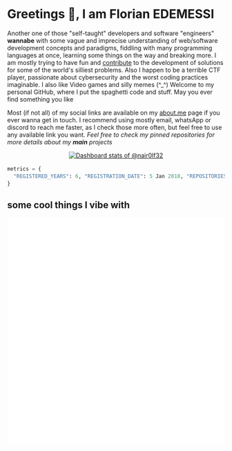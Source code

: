 # Greetings 👾, I am Florian EDEMESSI

Another one of those "self-taught" developers and software "engineers" **wannabe** with some vague and imprecise understanding of web/software development concepts and paradigms, fiddling with many programming languages at once, learning some things on the way and breaking more. I am mostly trying to have fun and [contribute](https://ossrank.com/c/46498) to the development of solutions for some of the world's silliest problems. Also I happen to be a terrible CTF player, passionate about cybersecurity and the worst coding practices imaginable. I also like Video games and silly memes (^_^) Welcome to my personal GitHub, where I put the spaghetti code and stuff. May you ever find something you like

Most (if not all) of my social links are available on my [about.me](https://about.me/florian_edemessi) page if you ever wanna get in touch. I recommend using mostly email, whatsApp or discord to reach me faster, as I check those more often, but feel free to use any available link you want. *Feel free to check my pinned repositories for more details about my **main** projects*

<a href="https://next.ossinsight.io/widgets/official/compose-user-dashboard-stats?user_id=35136136" target="_blank" style="display: block" align="center">
  <picture>
    <source media="(prefers-color-scheme: dark)" srcset="https://next.ossinsight.io/widgets/official/compose-user-dashboard-stats/thumbnail.png?user_id=35136136&image_size=auto&color_scheme=dark" width="771" height="auto">
    <img alt="Dashboard stats of @nair0lf32" src="https://next.ossinsight.io/widgets/official/compose-user-dashboard-stats/thumbnail.png?user_id=35136136&image_size=auto&color_scheme=light" width="771" height="auto">
  </picture>
</a>

```python
metrics = {
  "REGISTERED_YEARS": 6, "REGISTRATION_DATE": 5 Jan 2018, "REPOSITORIES": 79, "CONTRIBUTED_TO": 37, "STARGAZERS": 38, "STARRED": 520, "COMMIT_COUNT": 3386, "ORGANIZATIONS": 1, "PULL_REQUESTS": 39, "ISSUES": 7, "FOLLOWING": 28, "FOLLOWERS 💛": 68
}
```

## some cool things I vibe with

<img src="https://github.com/nair0lf32/nair0lf32/blob/main/.cache/nairolf-music.svg">
<img src="https://github.com/nair0lf32/nair0lf32/blob/main/.cache/nairolf-anilist.svg">
